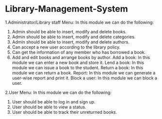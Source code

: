﻿# Library-Management-System
1.Administrator/Library staff Menu:
In this module we can do the following:
1.	Admin should be able to insert, modify and delete books.
2.	Admin should be able to insert, modify and delete categories.
3.	Admin should be able to insert, modify and delete authors.
4.	Can accept a new user according to the library policy.
5.	Can get the information of any member who has borrowed a book.
6.	Add and edit books and arrange books by author.
Add a book: In this module we can enter a new book and store it.
Lend a book: In this module we can issue a book to the student.
Return a book: In this module we can return a book.
Report: In this module we can generate a user-wise report and print it.
Block a user: In this module we can block a user.

2.User Menu:
In this module we can do the following:
1.	User should be able to log in and sign up.
2.	User should be able to view a status.
3.	User should be able to track their unreturned books.

